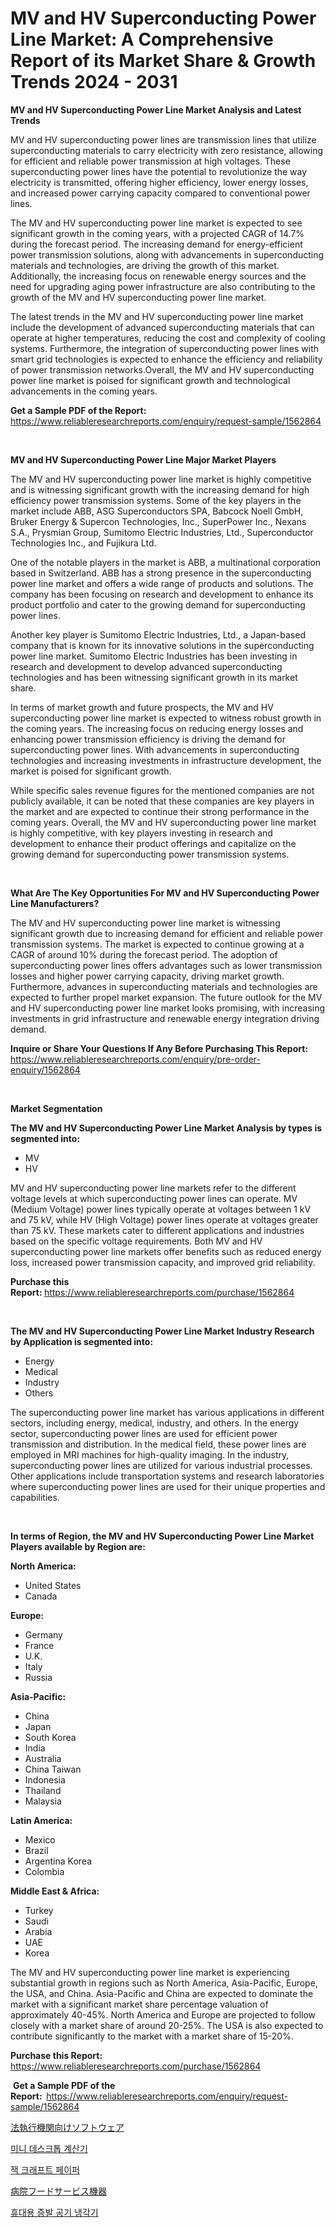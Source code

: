 <p><h1>MV and HV Superconducting Power Line Market: A Comprehensive Report of its Market Share & Growth Trends 2024 - 2031</h1></p><p><strong>MV and HV Superconducting Power Line Market Analysis and Latest Trends</strong></p>
<p><p>MV and HV superconducting power lines are transmission lines that utilize superconducting materials to carry electricity with zero resistance, allowing for efficient and reliable power transmission at high voltages. These superconducting power lines have the potential to revolutionize the way electricity is transmitted, offering higher efficiency, lower energy losses, and increased power carrying capacity compared to conventional power lines.</p><p>The MV and HV superconducting power line market is expected to see significant growth in the coming years, with a projected CAGR of 14.7% during the forecast period. The increasing demand for energy-efficient power transmission solutions, along with advancements in superconducting materials and technologies, are driving the growth of this market. Additionally, the increasing focus on renewable energy sources and the need for upgrading aging power infrastructure are also contributing to the growth of the MV and HV superconducting power line market.</p><p>The latest trends in the MV and HV superconducting power line market include the development of advanced superconducting materials that can operate at higher temperatures, reducing the cost and complexity of cooling systems. Furthermore, the integration of superconducting power lines with smart grid technologies is expected to enhance the efficiency and reliability of power transmission networks.Overall, the MV and HV superconducting power line market is poised for significant growth and technological advancements in the coming years.</p></p>
<p><strong>Get a Sample PDF of the Report:&nbsp;</strong> <a href="https://www.reliableresearchreports.com/enquiry/request-sample/1562864">https://www.reliableresearchreports.com/enquiry/request-sample/1562864</a></p>
<p>&nbsp;</p>
<p><strong>MV and HV Superconducting Power Line Major Market Players</strong></p>
<p><p>The MV and HV superconducting power line market is highly competitive and is witnessing significant growth with the increasing demand for high efficiency power transmission systems. Some of the key players in the market include ABB, ASG Superconductors SPA, Babcock Noell GmbH, Bruker Energy & Supercon Technologies, Inc., SuperPower Inc., Nexans S.A., Prysmian Group, Sumitomo Electric Industries, Ltd., Superconductor Technologies Inc., and Fujikura Ltd.</p><p>One of the notable players in the market is ABB, a multinational corporation based in Switzerland. ABB has a strong presence in the superconducting power line market and offers a wide range of products and solutions. The company has been focusing on research and development to enhance its product portfolio and cater to the growing demand for superconducting power lines.</p><p>Another key player is Sumitomo Electric Industries, Ltd., a Japan-based company that is known for its innovative solutions in the superconducting power line market. Sumitomo Electric Industries has been investing in research and development to develop advanced superconducting technologies and has been witnessing significant growth in its market share.</p><p>In terms of market growth and future prospects, the MV and HV superconducting power line market is expected to witness robust growth in the coming years. The increasing focus on reducing energy losses and enhancing power transmission efficiency is driving the demand for superconducting power lines. With advancements in superconducting technologies and increasing investments in infrastructure development, the market is poised for significant growth.</p><p>While specific sales revenue figures for the mentioned companies are not publicly available, it can be noted that these companies are key players in the market and are expected to continue their strong performance in the coming years. Overall, the MV and HV superconducting power line market is highly competitive, with key players investing in research and development to enhance their product offerings and capitalize on the growing demand for superconducting power transmission systems.</p></p>
<p>&nbsp;</p>
<p><strong>What Are The Key Opportunities For MV and HV Superconducting Power Line Manufacturers?</strong></p>
<p><p>The MV and HV superconducting power line market is witnessing significant growth due to increasing demand for efficient and reliable power transmission systems. The market is expected to continue growing at a CAGR of around 10% during the forecast period. The adoption of superconducting power lines offers advantages such as lower transmission losses and higher power carrying capacity, driving market growth. Furthermore, advances in superconducting materials and technologies are expected to further propel market expansion. The future outlook for the MV and HV superconducting power line market looks promising, with increasing investments in grid infrastructure and renewable energy integration driving demand.</p></p>
<p><strong>Inquire or Share Your Questions If Any Before Purchasing This Report:</strong> <a href="https://www.reliableresearchreports.com/enquiry/pre-order-enquiry/1562864">https://www.reliableresearchreports.com/enquiry/pre-order-enquiry/1562864</a></p>
<p>&nbsp;</p>
<p><strong>Market Segmentation</strong></p>
<p><strong>The MV and HV Superconducting Power Line Market Analysis by types is segmented into:</strong></p>
<p><ul><li>MV</li><li>HV</li></ul></p>
<p><p>MV and HV superconducting power line markets refer to the different voltage levels at which superconducting power lines can operate. MV (Medium Voltage) power lines typically operate at voltages between 1 kV and 75 kV, while HV (High Voltage) power lines operate at voltages greater than 75 kV. These markets cater to different applications and industries based on the specific voltage requirements. Both MV and HV superconducting power line markets offer benefits such as reduced energy loss, increased power transmission capacity, and improved grid reliability.</p></p>
<p><strong>Purchase this Report:&nbsp;</strong><a href="https://www.reliableresearchreports.com/purchase/1562864">https://www.reliableresearchreports.com/purchase/1562864</a></p>
<p>&nbsp;</p>
<p><strong>The MV and HV Superconducting Power Line Market Industry Research by Application is segmented into:</strong></p>
<p><ul><li>Energy</li><li>Medical</li><li>Industry</li><li>Others</li></ul></p>
<p><p>The superconducting power line market has various applications in different sectors, including energy, medical, industry, and others. In the energy sector, superconducting power lines are used for efficient power transmission and distribution. In the medical field, these power lines are employed in MRI machines for high-quality imaging. In the industry, superconducting power lines are utilized for various industrial processes. Other applications include transportation systems and research laboratories where superconducting power lines are used for their unique properties and capabilities.</p></p>
<p>&nbsp;</p>
<p><strong>In terms of Region, the MV and HV Superconducting Power Line Market Players available by Region are:</strong></p>
<p>
    <p> <strong> North America: </strong>
        <ul>
            <li>United States</li>
            <li>Canada</li>
        </ul>
        </p> 
    <p> <strong> Europe: </strong>
        <ul>
            <li>Germany</li>
            <li>France</li>
            <li>U.K.</li>
            <li>Italy</li>
            <li>Russia</li>
        </ul>
        </p> 
    <p> <strong> Asia-Pacific: </strong>
        <ul>
            <li>China</li>
            <li>Japan</li>
            <li>South Korea</li>
            <li>India</li>
            <li>Australia</li>
            <li>China Taiwan</li>
            <li>Indonesia</li>
            <li>Thailand</li>
            <li>Malaysia</li>
        </ul>
        </p> 
    <p> <strong> Latin America: </strong>
        <ul>
            <li>Mexico</li>
            <li>Brazil</li>
            <li>Argentina Korea</li>
            <li>Colombia</li>
        </ul>
        </p> 
    <p> <strong> Middle East & Africa: </strong>
        <ul>
            <li>Turkey</li>
            <li>Saudi</li>
            <li>Arabia</li>
            <li>UAE</li>
            <li>Korea</li>
        </ul>
    </p>
    </p>
<p><p>The MV and HV superconducting power line market is experiencing substantial growth in regions such as North America, Asia-Pacific, Europe, the USA, and China. Asia-Pacific and China are expected to dominate the market with a significant market share percentage valuation of approximately 40-45%. North America and Europe are projected to follow closely with a market share of around 20-25%. The USA is also expected to contribute significantly to the market with a market share of 15-20%.</p></p>
<p><strong>Purchase this Report: </strong><a href="https://www.reliableresearchreports.com/purchase/1562864">https://www.reliableresearchreports.com/purchase/1562864</a></p>
<p>&nbsp;<strong>Get a Sample PDF of the Report:&nbsp;&nbsp;</strong><a href="https://www.reliableresearchreports.com/enquiry/request-sample/1562864">https://www.reliableresearchreports.com/enquiry/request-sample/1562864</a></p>
<p><strong></strong></p>
<p><p><a href="https://github.com/AriMuller2009/Market-Research-Report-List-1/blob/main/891780316612.md">法執行機関向けソフトウェア</a></p><p><a href="https://medium.com/@tonyolfson67562023/%EB%AF%B8%EB%8B%88-%EB%8D%B0%EC%8A%A4%ED%81%AC%ED%83%91-%EA%B3%84%EC%82%B0%EA%B8%B0-%EC%8B%9C%EC%9E%A5-%EB%B3%B4%EA%B3%A0%EC%84%9C%EB%8A%94-%EC%9D%B4-%EC%8B%9C%EC%9E%A5%EC%9D%98-%EC%B5%9C%EC%8B%A0-%EB%8F%99%ED%96%A5%EA%B3%BC-%EC%84%B1%EC%9E%A5-%EA%B8%B0%ED%9A%8C%EB%A5%BC-%EB%82%98%ED%83%80%EB%83%85%EB%8B%88%EB%8B%A4-e77afeafca1c">미니 데스크톱 계산기</a></p><p><a href="https://github.com/JeromeRtyau89966/Market-Research-Report-List-1/blob/main/972228215584.md">잭 크래프트 페이퍼</a></p><p><a href="https://medium.com/@austinallan03/%E7%97%85%E9%99%A2%E5%90%91%E3%81%91%E3%81%AE%E9%A3%9F%E5%93%81%E3%82%B5%E3%83%BC%E3%83%93%E3%82%B9%E6%A9%9F%E5%99%A8%E3%81%AE%E5%B8%82%E5%A0%B4%E8%A6%8F%E6%A8%A1-cagr-%E3%83%88%E3%83%AC%E3%83%B3%E3%83%89-2024%E5%B9%B4%E3%81%8B%E3%82%892030%E5%B9%B4%E3%81%BE%E3%81%A7-062bf9b5e7e7">病院フードサービス機器</a></p><p><a href="https://github.com/TimmyMann6767/Market-Research-Report-List-1/blob/main/605059615583.md">휴대용 증발 공기 냉각기</a></p></p>